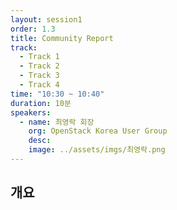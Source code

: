 ```yaml
---
layout: session1
order: 1.3
title: Community Report
track:
  - Track 1
  - Track 2
  - Track 3
  - Track 4
time: "10:30 ~ 10:40"
duration: 10분
speakers:
  - name: 최영락 회장
    org: OpenStack Korea User Group
    desc: 
    image: ../assets/imgs/최영락.png
---
```


## 개요

